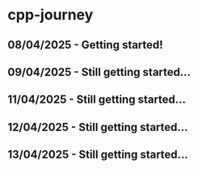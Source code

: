 # cpp-journey

## 08/04/2025 - Getting started!
## 09/04/2025 - Still getting started...
## 11/04/2025 - Still getting started...
## 12/04/2025 - Still getting started...
## 13/04/2025 - Still getting started...